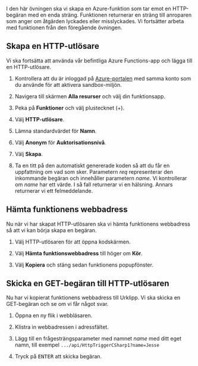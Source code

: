 I den här övningen ska vi skapa en Azure-funktion som tar emot en HTTP-begäran med en enda sträng. Funktionen returnerar en sträng till anroparen som anger om åtgärden lyckades eller misslyckades. Vi fortsätter arbeta med funktionen från den föregående övningen.

## <a name="create-an-http-trigger"></a>Skapa en HTTP-utlösare

Vi ska fortsätta att använda vår befintliga Azure Functions-app och lägga till en HTTP-utlösare.

1. Kontrollera att du är inloggad på [Azure-portalen](https://portal.azure.com/learn.docs.microsoft.com?azure-portal=true) med samma konto som du använde för att aktivera sandbox-miljön.

1. Navigera till skärmen **Alla resurser** och välj din funktionsapp.

1. Peka på **Funktioner** och välj plustecknet (+).

1. Välj **HTTP-utlösare**.

1. Lämna standardvärdet för **Namn**.

1. Välj **Anonym** för **Auktorisationsnivå**.

1. Välj **Skapa**.

1. Ta en titt på den automatiskt genererade koden så att du får en uppfattning om vad som sker. Parametern *req* representerar den inkommande begäran och innehåller parametern *name*. Vi kontrollerar om *name* har ett värde. I så fall returnerar vi en hälsning. Annars returnerar vi ett felmeddelande.

## <a name="get-your-function-url"></a>Hämta funktionens webbadress

Nu när vi har skapat HTTP-utlösaren ska vi hämta funktionens webbadress så att vi kan börja skapa en begäran.

1. Välj HTTP-utlösaren för att öppna kodskärmen.

1. Välj **Hämta funktionswebbadress** till höger om **Kör**.

1. Välj **Kopiera** och stäng sedan funktionens popupfönster.

## <a name="issue-a-get-request-to-your-http-trigger"></a>Skicka en GET-begäran till HTTP-utlösaren

Nu har vi kopierat funktionens webbadress till Urklipp. Vi ska skicka en GET-begäran och se om vi får något svar.

1. Öppna en ny flik i webbläsaren.

1. Klistra in webbadressen i adressfältet.

1. Lägg till en frågesträngsparameter med namnet *name* med ditt eget namn, till exempel `.../api/HttpTriggerCSharp1?name=Jesse`

1. Tryck på <kbd>ENTER</kbd> att skicka begäran.
